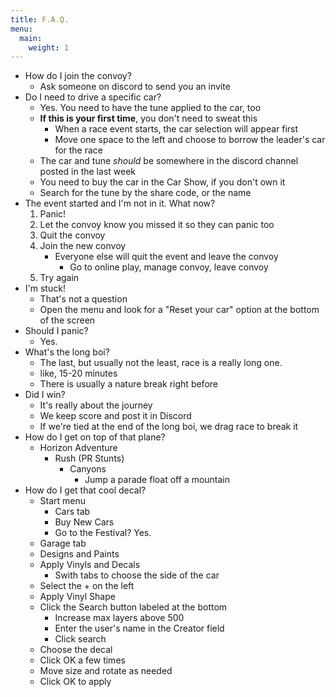 ```yaml
---
title: F.A.Q.
menu:
  main:
    weight: 1
---
```


- How do I join the convoy?
  - Ask someone on discord to send you an invite
- Do I need to drive a specific car?
  - Yes. You need to have the tune applied to the car, too
  - **If this is your first time**, you don't need to sweat this
    - When a race event starts, the car selection will appear first
    - Move one space to the left and choose to borrow the
      leader's car for the race
  - The car and tune _should_ be somewhere in the discord channel
    posted in the last week
  - You need to buy the car in the Car
    Show, if you don't own it
  - Search for the tune by the share code, or the name
- The event started and I'm not in it. What now?
  1. Panic!
  1. Let the convoy know you missed it so they can panic too
  1. Quit the convoy
  1. Join the new convoy
      - Everyone else will quit the event and leave the convoy
        - Go to online play, manage convoy, leave convoy
  1. Try again
- I'm stuck!
  - That's not a question
  - Open the menu and look for a "Reset your car" option at the bottom
    of the screen
- Should I panic?
  - Yes.
- What's the long boi?
  - The last, but usually not the least, race is a really long one.
  - like, 15-20 minutes
  - There is usually a nature break right before
- Did I win?
  - It's really about the journey
  - We keep score and post it in Discord
  - If we're tied at the end of the long boi, we drag race to
    break it
- How do I get on top of that plane?
  - Horizon Adventure
    - Rush (PR Stunts)
      - Canyons
        - Jump a parade float off a mountain
- How do I get that cool decal?
  - Start menu
    - Cars tab
    - Buy New Cars
    - Go to the Festival? Yes.
  - Garage tab
  - Designs and Paints
  - Apply Vinyls and Decals
    - Swith tabs to choose the side of the car
  - Select the + on the left
  - Apply Vinyl Shape
  - Click the Search button labeled at the bottom
    - Increase max layers above 500
    - Enter the user's name in the Creator field
    - Click search
  - Choose the decal
  - Click OK a few times
  - Move size and rotate as needed
  - Click OK to apply
